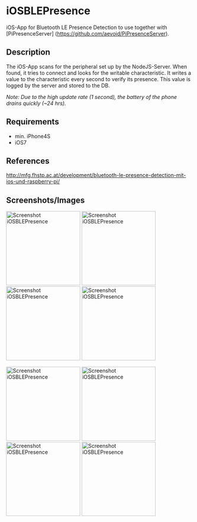 iOSBLEPresence
==============

iOS-App for Bluetooth LE Presence Detection to use together with [PiPresenceServer]
(https://github.com/aevoid/PiPresenceServer).

Description
-----------
The iOS-App scans for the peripheral set up by the NodeJS-Server. When found, it tries to connect 
and looks for the writable characteristic. It writes a value to the characteristic every second to
verify its presence. This value is logged by the server and stored to the DB.

*Note: Due to the high update rate (1 second), the battery of the phone drains quickly (~24 hrs).*

Requirements
------------
* min. iPhone4S
* iOS7

References
----------
http://mfg.fhstp.ac.at/development/bluetooth-le-presence-detection-mit-ios-und-raspberry-pi/

Screenshots/Images
------------------
<p><a href="http://mfg.fhstp.ac.at/cms/wp-content/uploads/2014/02/Foto-26.02.14-08-56-34.png"><img src="http://mfg.fhstp.ac.at/cms/wp-content/uploads/2014/02/Foto-26.02.14-08-56-34.png" alt="Screenshot iOSBLEPresence" width="200"></a>
<a href="http://mfg.fhstp.ac.at/cms/wp-content/uploads/2014/02/Foto-26.02.14-08-56-51.png"><img src="http://mfg.fhstp.ac.at/cms/wp-content/uploads/2014/02/Foto-26.02.14-08-56-51.png" alt="Screenshot iOSBLEPresence" width="200"></a>
<a href="http://mfg.fhstp.ac.at/cms/wp-content/uploads/2014/02/Foto-26.02.14-11-26-35.png"><img src="http://mfg.fhstp.ac.at/cms/wp-content/uploads/2014/02/Foto-26.02.14-11-26-35.png" alt="Screenshot iOSBLEPresence" width="200"></a>
<a href="http://mfg.fhstp.ac.at/cms/wp-content/uploads/2014/02/Foto-26.02.14-11-26-40.png"><img src="http://mfg.fhstp.ac.at/cms/wp-content/uploads/2014/02/Foto-26.02.14-11-26-40.png" alt="Screenshot iOSBLEPresence" width="200"></a>

<a href="http://mfg.fhstp.ac.at/cms/wp-content/uploads/2014/02/Foto-26.02.14-11-33-44.png"><img src="http://mfg.fhstp.ac.at/cms/wp-content/uploads/2014/02/Foto-26.02.14-11-33-44.png" alt="Screenshot iOSBLEPresence" width="200"></a>
<a href="http://mfg.fhstp.ac.at/cms/wp-content/uploads/2014/02/Foto-26.02.14-11-33-22.png"><img src="http://mfg.fhstp.ac.at/cms/wp-content/uploads/2014/02/Foto-26.02.14-11-33-22.png" alt="Screenshot iOSBLEPresence" width="200"></a>
<a href="http://mfg.fhstp.ac.at/cms/wp-content/uploads/2014/02/Foto-26.02.14-11-32-28.png"><img src="http://mfg.fhstp.ac.at/cms/wp-content/uploads/2014/02/Foto-26.02.14-11-32-28.png" alt="Screenshot iOSBLEPresence" width="200"></a>
<a href="http://mfg.fhstp.ac.at/cms/wp-content/uploads/2014/02/Foto-26.02.14-12-14-25.png"><img src="http://mfg.fhstp.ac.at/cms/wp-content/uploads/2014/02/Foto-26.02.14-12-14-25.png" alt="Screenshot iOSBLEPresence" width="200"></a>
</p>
</p>
